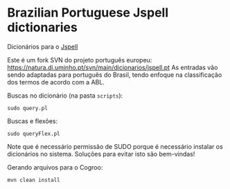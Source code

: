 Brazilian Portuguese Jspell dictionaries
===========

Dicionários para o [Jspell](http://natura.di.uminho.pt/wiki/doku.php?id=ferramentas:jspell)

Este é um fork SVN do projeto português europeu: https://natura.di.uminho.pt/svn/main/dicionarios/jspell.pt
As entradas vão sendo adaptadas para português do Brasil, tendo enfoque na classificação dos termos de acordo com a ABL.



Buscas no dicionário (na pasta `scripts`):

	sudo query.pl

Buscas e flexões:

	sudo queryFlex.pl

Note que é necessário permissão de SUDO porque é necessário instalar os dicionários no sistema. Soluções para evitar isto são bem-vindas!
 

Gerando arquivos para o Cogroo:

	mvn clean install
	


